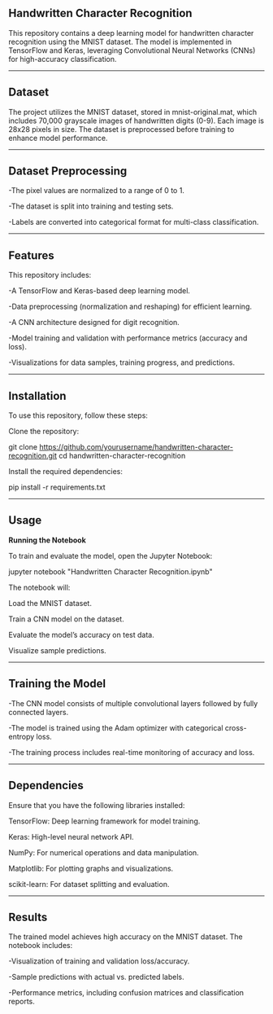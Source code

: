 ## Handwritten Character Recognition

This repository contains a deep learning model for handwritten character recognition using the MNIST dataset. The model is implemented in TensorFlow and Keras, leveraging Convolutional Neural Networks (CNNs) for high-accuracy classification.

----

## Dataset

The project utilizes the MNIST dataset, stored in mnist-original.mat, which includes 70,000 grayscale images of handwritten digits (0-9). Each image is 28x28 pixels in size. The dataset is preprocessed before training to enhance model performance.

----

## Dataset Preprocessing

-The pixel values are normalized to a range of 0 to 1.

-The dataset is split into training and testing sets.

-Labels are converted into categorical format for multi-class classification.

----

## Features

This repository includes:

-A TensorFlow and Keras-based deep learning model.

-Data preprocessing (normalization and reshaping) for efficient learning.

-A CNN architecture designed for digit recognition.

-Model training and validation with performance metrics (accuracy and loss).

-Visualizations for data samples, training progress, and predictions.

----

## Installation

To use this repository, follow these steps:

Clone the repository:

git clone https://github.com/yourusername/handwritten-character-recognition.git
cd handwritten-character-recognition

Install the required dependencies:

pip install -r requirements.txt

----

## Usage

**Running the Notebook**

To train and evaluate the model, open the Jupyter Notebook:

jupyter notebook "Handwritten Character Recognition.ipynb"

The notebook will:

Load the MNIST dataset.

Train a CNN model on the dataset.

Evaluate the model’s accuracy on test data.

Visualize sample predictions.

----

## Training the Model

-The CNN model consists of multiple convolutional layers followed by fully connected layers.

-The model is trained using the Adam optimizer with categorical cross-entropy loss.

-The training process includes real-time monitoring of accuracy and loss.

----

## Dependencies

Ensure that you have the following libraries installed:

TensorFlow: Deep learning framework for model training.

Keras: High-level neural network API.

NumPy: For numerical operations and data manipulation.

Matplotlib: For plotting graphs and visualizations.

scikit-learn: For dataset splitting and evaluation.

----

## Results

The trained model achieves high accuracy on the MNIST dataset. The notebook includes:

-Visualization of training and validation loss/accuracy.

-Sample predictions with actual vs. predicted labels.

-Performance metrics, including confusion matrices and classification reports.
